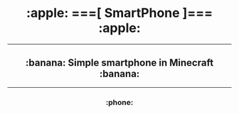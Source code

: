 <div align="center">

<h1> :apple: ===[ SmartPhone ]=== :apple: </h1>

---

<h2> :banana: Simple smartphone in Minecraft :banana: </h2>

---

<h3> :phone: </h3>

</div>